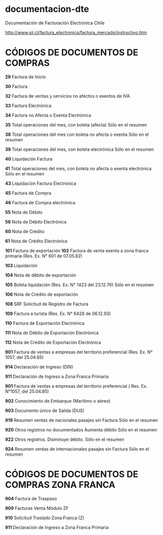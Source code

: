 # documentacion-dte
Documentación de Facturación Electrónica Chile

http://www.sii.cl/factura_electronica/factura_mercado/instructivo.htm


# CÓDIGOS DE DOCUMENTOS DE COMPRAS
__29__ Factura de Inicio </p>
__30__ Factura </p>
__32__ Factura de ventas y servicios no afectos o exentos de IVA</p>
__33__ Factura Electrónica</p>
__34__ Factura no Afecta o Exenta Electrónica</p>
__35__   Total operaciones del mes, con boleta (afecta) Sólo en el resumen</p>
__38__ Total operaciones del mes con boleta no afecta o exenta Sólo en el resumen</p>
__39__ Total operaciones del mes, con boleta electrónica Sólo en el resumen</p>
__40__ Liquidación Factura</p>
__41__  Total operaciones del mes, con boleta no afecta o exenta electrónica Sólo en el
resumen</p>
__43__ Liquidación Factura Electrónica</p>
__45__ Factura de Compra</p>
__46__ Factura de Compra electrónica</p>
__55__ Nota de Débito</p>
__56__ Nota de Débito Electrónica</p>
__60__ Nota de Crédito</p>
__61__ Nota de Crédito Electrónica</p>
__101__ Factura de exportación
__102__ Factura de venta exenta a zona franca primaria (Res. Ex. N° 601 de 07.05.82)</p>
__103__ Liquidación</p>
__104__ Nota de débito de exportación</p>
__105__ Boleta liquidación (Res. Ex. N° 1423 del 23.12.76) Sólo en el resumen</p>
__106__ Nota de Crédito de exportación</p>
__108__ SRF Solicitud de Registro de Factura</p>
__109__ Factura a turista (Res. Ex. N° 6428 de 06.12.93)</p>
__110__ Factura de Exportación Electrónica</p>
__111__ Nota de Débito de Exportación Electrónica</p>
__112__ Nota de Crédito de Exportación Electrónica</p>
__901__ Factura de ventas a empresas del territorio preferencial (Res. Ex. N° 1057, del 25.04.85)</p>
__914__ Declaración de Ingreso (DIN)</p>
__911__ Declaración de Ingreso a Zona Franca Primaria</p>
__901__ Factura de ventas a empresas del territorio preferencial ( Res. Ex. N°1057, del 25.04.85)</p>
__902__ Conocimiento de Embarque (Marítimo o aéreo)</p>
__903__ Documento único de Salida (DUS)</p>
__919__ Resumen ventas de nacionales pasajes sin Factura Sólo en el resumen</p>
__920__ Otros registros no documentados Aumenta débito Sólo en el resumen</p>
__922__ Otros registros. Disminuye débito. Sólo en el resumen</p>
__924__ Resumen ventas de internacionales pasajes sin Factura Sólo en el resumen</p>

# CÓDIGOS DE DOCUMENTOS DE COMPRAS ZONA FRANCA
__904__ Factura de Traspaso</p>
__909__ Facturas Venta Módulo ZF</p>
__910__ Solicitud Traslado Zona Franca (Z)</p>
__911__ Declaración de Ingreso a Zona Franca Primaria</p>



